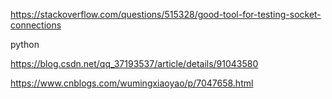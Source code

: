 https://stackoverflow.com/questions/515328/good-tool-for-testing-socket-connections

python

https://blog.csdn.net/qq_37193537/article/details/91043580

https://www.cnblogs.com/wumingxiaoyao/p/7047658.html